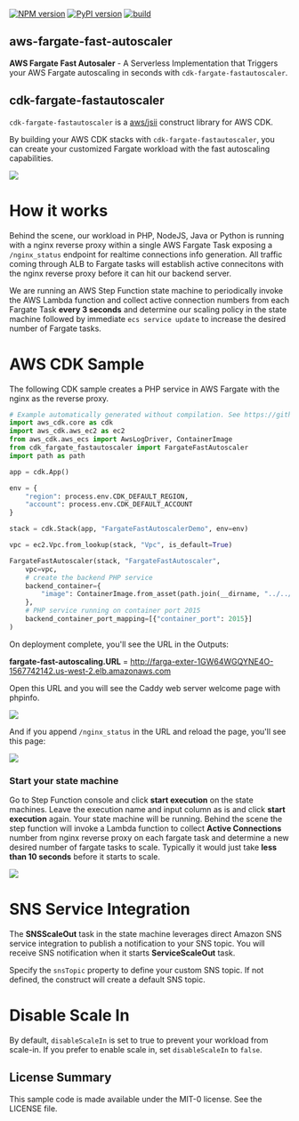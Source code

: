 [![NPM version](https://badge.fury.io/js/cdk-fargate-fastautoscaler.svg)](https://badge.fury.io/js/cdk-fargate-fastautoscaler)
[![PyPI version](https://badge.fury.io/py/cdk-fargate-fastautoscaler.svg)](https://badge.fury.io/py/cdk-fargate-fastautoscaler)
[![build](https://github.com/aws-samples/aws-fargate-fast-autoscaler/actions/workflows/build.yml/badge.svg)](https://github.com/aws-samples/aws-fargate-fast-autoscaler/actions/workflows/build.yml)

## aws-fargate-fast-autoscaler

**AWS Fargate Fast Autosaler** - A Serverless Implementation that Triggers your AWS Fargate autoscaling in seconds with `cdk-fargate-fastautoscaler`.

## cdk-fargate-fastautoscaler

`cdk-fargate-fastautoscaler` is a [aws/jsii](https://github.com/aws/jsii) construct library for AWS CDK.

By building your AWS CDK stacks with `cdk-fargate-fastautoscaler`, you can create your customized Fargate workload with the fast autoscaling capabilities.

![](images/fargate-fast-autoscaler.png)

# How it works

Behind the scene, our workload in PHP, NodeJS, Java or Python is running with a nginx reverse proxy within a single AWS Fargate Task exposing a `/nginx_status` endpoint for realtime connections info generation. All traffic coming through ALB to Fargate tasks will establish active connecitons with the nginx reverse proxy before it can hit our backend server.

We are running an AWS Step Function state machine to periodically invoke the AWS Lambda function and collect active connection numbers from each Fargate Task **every 3 seconds** and determine our scaling policy in the state machine followed by immediate `ecs service update` to increase the desired number of Fargate tasks.

# AWS CDK Sample

The following CDK sample creates a PHP service in AWS Fargate with the nginx as the reverse proxy.

```python
# Example automatically generated without compilation. See https://github.com/aws/jsii/issues/826
import aws_cdk.core as cdk
import aws_cdk.aws_ec2 as ec2
from aws_cdk.aws_ecs import AwsLogDriver, ContainerImage
from cdk_fargate_fastautoscaler import FargateFastAutoscaler
import path as path

app = cdk.App()

env = {
    "region": process.env.CDK_DEFAULT_REGION,
    "account": process.env.CDK_DEFAULT_ACCOUNT
}

stack = cdk.Stack(app, "FargateFastAutoscalerDemo", env=env)

vpc = ec2.Vpc.from_lookup(stack, "Vpc", is_default=True)

FargateFastAutoscaler(stack, "FargateFastAutoscaler",
    vpc=vpc,
    # create the backend PHP service
    backend_container={
        "image": ContainerImage.from_asset(path.join(__dirname, "../../sample/backend/php"))
    },
    # PHP service running on container port 2015
    backend_container_port_mapping=[{"container_port": 2015}]
)
```

On deployment complete, you'll see the URL in the Outputs:

**fargate-fast-autoscaling.URL** = http://farga-exter-1GW64WGQYNE4O-1567742142.us-west-2.elb.amazonaws.com

Open this URL and you will see the Caddy web server welcome page with phpinfo.

![](images/php-welcome.png)

And if you append `/nginx_status` in the URL and reload the page, you'll see this page:

![](images/nginx-status.png)

### Start your state machine

Go to Step Function console and click **start execution** on the state machines. Leave the execution name and input column as is and click **start execution** again. Your state machine will be running. Behind the scene the step function will invoke a Lambda function to collect **Active Connections** number from nginx reverse proxy on each fargate task and determine a new desired number of fargate tasks to scale. Typically it would just take **less than 10 seconds** before it starts to scale.

![](images/stepfunc.png)

# SNS Service Integration

The **SNSScaleOut** task in the state machine leverages direct Amazon SNS service integration to publish a notification to your SNS topic. You will receive SNS notification when it starts **ServiceScaleOut** task.

Specify the `snsTopic` property to define your custom SNS topic. If not defined, the construct will create a default SNS topic.

# Disable Scale In

By default, `disableScaleIn` is set to true to prevent your workload from scale-in. If you prefer to enable scale in, set `disableScaleIn` to `false`.

## License Summary

This sample code is made available under the MIT-0 license. See the LICENSE file.
